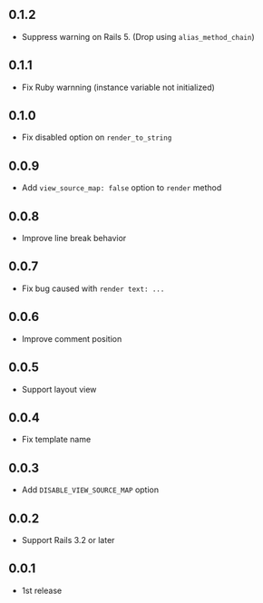 ## 0.1.2

- Suppress warning on Rails 5. (Drop using `alias_method_chain`)

## 0.1.1

- Fix Ruby warnning (instance variable not initialized)

## 0.1.0

- Fix disabled option on `render_to_string`

## 0.0.9

- Add `view_source_map: false` option to `render` method

## 0.0.8

- Improve line break behavior

## 0.0.7

- Fix bug caused with `render text: ...`

## 0.0.6

- Improve comment position

## 0.0.5

- Support layout view

## 0.0.4

- Fix template name

## 0.0.3

- Add `DISABLE_VIEW_SOURCE_MAP` option

## 0.0.2

- Support Rails 3.2 or later

## 0.0.1

- 1st release
